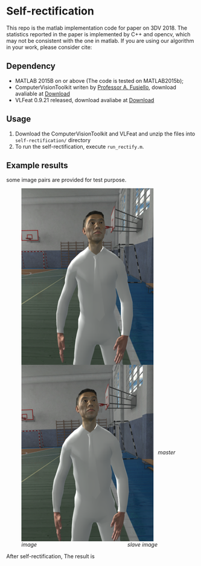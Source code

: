 # Self-rectification
This repo is the matlab implementation code for paper on 3DV 2018. The statistics reported in the paper is implemented by C++ and opencv, which may not be consistent with the one in matlab.
If you are using our algorithm in your work, please consider cite:

## Dependency
* MATLAB 2015B on or above (The code is tested on MATLAB2015b);
* ComputerVisionToolkit writen by [Professor  A. Fusiello](http://www.diegm.uniud.it/fusiello/), download avaliable at [Download](http://www.diegm.uniud.it/fusiello/sw/ComputerVisionToolkit.zip)
* VLFeat 0.9.21 released, download avaliabe at [Download](http://www.vlfeat.org/download/vlfeat-0.9.21-bin.tar.gz)
## Usage
1. Download the ComputerVisionToolkit and VLFeat and unzip the files into `self-rectification/` directory
2. To run the self-rectification, execute `run_rectify.m`. 
## Example results
some image pairs are provided for test purpose.
<figure>
 <img src="https://github.com/garroud/self-rectification/blob/master/test_data/image0_s.png" align=left width="350"> 
 <img src="https://github.com/garroud/self-rectification/blob/master/test_data/image1_s.png" align=center width="350">
<em>&nbsp;&nbsp;master image&nbsp;&nbsp;&nbsp;&nbsp;&nbsp;&nbsp;&nbsp;&nbsp;&nbsp;&nbsp;&nbsp;&nbsp;&nbsp;&nbsp;&nbsp;&nbsp;&nbsp;&nbsp;&nbsp;&nbsp;&nbsp;&nbsp;&nbsp;&nbsp;&nbsp;&nbsp;&nbsp;&nbsp;&nbsp;&nbsp;&nbsp;&nbsp;&nbsp;&nbsp;&nbsp;&nbsp;&nbsp;&nbsp;&nbsp;&nbsp;&nbsp;&nbsp;&nbsp;&nbsp;&nbsp;&nbsp;&nbsp;&nbsp;&nbsp;&nbsp;&nbsp;&nbsp;&nbsp;&nbsp;&nbsp;&nbsp;&nbsp;&nbsp;&nbsp;&nbsp;&nbsp;slave image</em>
</figure>
After self-rectification, The result is
